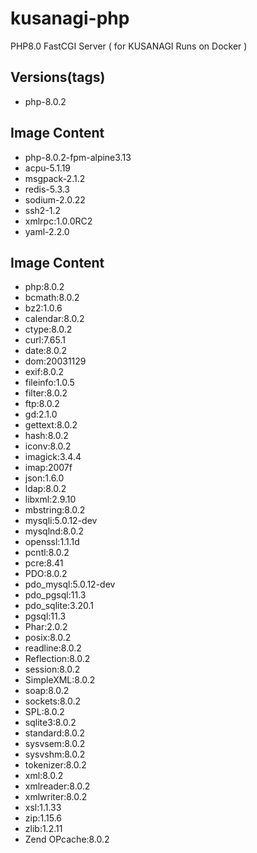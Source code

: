 # kusanagi-php
PHP8.0 FastCGI Server ( for KUSANAGI Runs on Docker )

## Versions(tags)
- php-8.0.2

## Image Content
- php-8.0.2-fpm-alpine3.13
- acpu-5.1.19
- msgpack-2.1.2
- redis-5.3.3
- sodium-2.0.22
- ssh2-1.2
- xmlrpc:1.0.0RC2
- yaml-2.2.0

## Image Content
- php:8.0.2
- bcmath:8.0.2
- bz2:1.0.6
- calendar:8.0.2
- ctype:8.0.2
- curl:7.65.1
- date:8.0.2
- dom:20031129
- exif:8.0.2
- fileinfo:1.0.5
- filter:8.0.2
- ftp:8.0.2
- gd:2.1.0
- gettext:8.0.2
- hash:8.0.2
- iconv:8.0.2
- imagick:3.4.4
- imap:2007f
- json:1.6.0
- ldap:8.0.2
- libxml:2.9.10
- mbstring:8.0.2
- mysqli:5.0.12-dev
- mysqlnd:8.0.2
- openssl:1.1.1d
- pcntl:8.0.2
- pcre:8.41
- PDO:8.0.2
- pdo_mysql:5.0.12-dev
- pdo_pgsql:11.3
- pdo_sqlite:3.20.1
- pgsql:11.3
- Phar:2.0.2
- posix:8.0.2
- readline:8.0.2
- Reflection:8.0.2
- session:8.0.2
- SimpleXML:8.0.2
- soap:8.0.2
- sockets:8.0.2
- SPL:8.0.2
- sqlite3:8.0.2
- standard:8.0.2
- sysvsem:8.0.2
- sysvshm:8.0.2
- tokenizer:8.0.2
- xml:8.0.2
- xmlreader:8.0.2
- xmlwriter:8.0.2
- xsl:1.1.33
- zip:1.15.6
- zlib:1.2.11
- Zend OPcache:8.0.2

